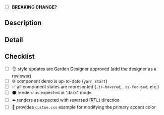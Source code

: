 <!-- structure the Title above as the first line of a
     https://conventionalcommits.org/ message. example: "fix(buttons):
     increase specificity for disabled state". the title informs the
     semantic version bump if this PR is merged. -->

- [ ] **BREAKING CHANGE?** <!-- if so, indicate why under description -->

## Description

<!-- a summary of the changes introduced by this PR. this description
     may populate the commit body and versioned changelog if the PR is
     merged. -->

## Detail

<!-- supporting details; screen shot, code, etc. -->

<!-- closes GITHUB_ISSUE -->

## Checklist

* [ ] :ok_hand: style updates are Garden Designer approved (add the
  designer as a reviewer)
* [ ] :globe_with_meridians: component demo is up-to-date (`yarn start`)
* [ ] :white_check_mark: all component states are represented
  (`.is-hovered`, `.is-focused`, etc.)
* [ ] :black_circle: renders as expected in "dark" mode
* [ ] :arrow_left: renders as expected with reversed (RTL) direction
* [ ] :nail_care: provides `custom.css` example for modifying the
  primary accent color
